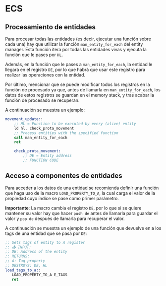# ECS

## Procesamiento de entidades

Para procesar todas las entidades (es decir, ejecutar una función sobre cada una) hay que utilizar la función `man_entity_for_each` del entity manager. Esta función itera por todas las entidades vivas y ejecuta la función que le pases por `HL`.

Además, en la función que le pases a `man_entity_for_each`, la entidad le llegará en el registro `DE`, por lo que habrá que usar este registro para realizar las operaciones con la entidad.

Por último, mencionar que se puede modificar todos los registros en la función de procesado ya que, antes de llamarla en `man_entity_for_each`, los datos de estos registros se guardan en el memory stack, y tras acabar la función de procesado se recuperan.

A continuación se muestra un ejemplo:

```asm
movement_update::
    ;; HL = Function to be executed by every (alive) entity
    ld hl, check_prota_movement
    ;; Process entities with the specified function
    call man_entity_for_each
    ret

    check_prota_movement:
        ;; DE = Entity address
        ;; FUNCTION CODE
```

## Acceso a componentes de entidades

Para acceder a los datos de una entidad se recomienda definir una función que haga uso de la macro `LOAD_PROPERTY_TO_A`, la cual carga el valor de la propiedad cuyo índice se pase como primer parámetro.

**Importante**: La macro cambia el registro `DE`, por lo que si se quiere mantener su valor hay que hacer `push de` antes de llamarla para guardar el valor y `pop de` después de llamarla para recuperar el valor.

A continuación se muestra un ejemplo de una función que devuelve en a los tags de una entidad que se pasa por `DE`:

```asm
;; Sets tags of entity to A register
;; 📥 INPUT:
;; DE: Address of the entity
;; RETURNS:
;; A: Tag property
;; DESTROYS: DE, HL
load_tags_to_a::
   LOAD_PROPERTY_TO_A E_TAGS
   ret
```